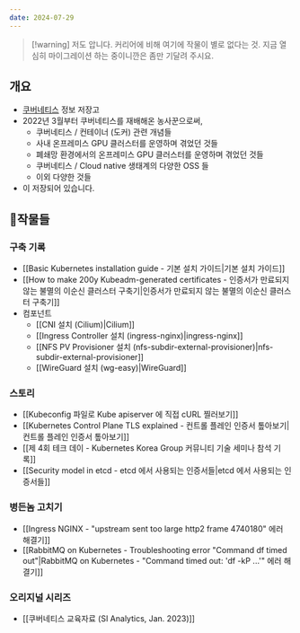 ```yaml
---
date: 2024-07-29
---
```

> [!warning] 저도 압니다. 커리어에 비해 여기에 작물이 별로 없다는 것. 지금 열심히 마이그레이션 하는 중이니깐은 좀만 기달려 주시요.

## 개요

- [쿠버네티스](https://kubernetes.io/) 정보 저장고
- 2022년 3월부터 쿠버네티스를 재배해온 농사꾼으로써,
	- 쿠버네티스 / 컨테이너 (도커) 관련 개념들
	- 사내 온프레미스 GPU 클러스터를 운영하며 겪었던 것들
	- 폐쇄망 환경에서의 온프레미스 GPU 클러스터를 운영하며 겪었던 것들
	- 쿠버네티스 /  Cloud native 생태계의 다양한 OSS 들
	- 이외 다양한 것들
- 이 저장되어 있습니다.

## 작물들

### 구축 기록

- [[Basic Kubernetes installation guide - 기본 설치 가이드|기본 설치 가이드]]
- [[How to make 200y Kubeadm-generated certificates - 인증서가 만료되지 않는 불멸의 이순신 클러스터 구축기|인증서가 만료되지 않는 불멸의 이순신 클러스터 구축기]]
- 컴포넌트
	- [[CNI 설치 (Cilium)|Cilium]]
	- [[Ingress Controller 설치 (ingress-nginx)|ingress-nginx]]
	- [[NFS PV Provisioner 설치 (nfs-subdir-external-provisioner)|nfs-subdir-external-provisioner]]
	- [[WireGuard 설치 (wg-easy)|WireGuard]]

### 스토리

- [[Kubeconfig 파일로 Kube apiserver 에 직접 cURL 찔러보기]]
- [[Kubernetes Control Plane TLS explained - 컨트롤 플레인 인증서 톺아보기|컨트롤 플레인 인증서 톺아보기]]
- [[제 4회 테크 데이 - Kubernetes Korea Group 커뮤니티 기술 세미나 참석 기록]]
- [[Security model in etcd - etcd 에서 사용되는 인증서들|etcd 에서 사용되는 인증서들]]

### 병든놈 고치기

- [[Ingress NGINX - "upstream sent too large http2 frame 4740180" 에러 해결기]]
- [[RabbitMQ on Kubernetes - Troubleshooting error "Command df timed out"|RabbitMQ on Kubernetes - "Command timed out: 'df -kP ...'" 에러 해결기]]

### 오리지널 시리즈

- [[쿠버네티스 교육자료 (SI Analytics, Jan. 2023)]]